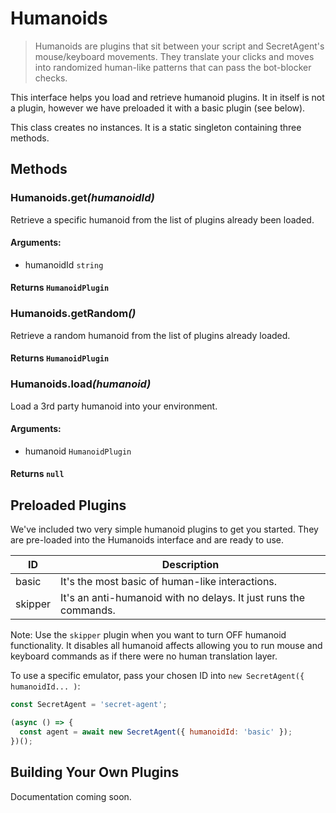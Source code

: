 # Humanoids

> Humanoids are plugins that sit between your script and SecretAgent's mouse/keyboard movements. They translate your clicks and moves into randomized human-like patterns that can pass the bot-blocker checks.

This interface helps you load and retrieve humanoid plugins. It in itself is not a plugin, however we have preloaded it with a basic plugin (see below).

This class creates no instances. It is a static singleton containing three methods.

## Methods

### Humanoids.get<em>(humanoidId)</em>
Retrieve a specific humanoid from the list of plugins already been loaded.
#### **Arguments**:
- humanoidId `string`
#### **Returns** `HumanoidPlugin`

### Humanoids.getRandom<em>()</em>
Retrieve a random humanoid from the list of plugins already loaded.
#### **Returns** `HumanoidPlugin`

### Humanoids.load<em>(humanoid)</em>
Load a 3rd party humanoid into your environment.
#### **Arguments**:
- humanoid `HumanoidPlugin`
#### **Returns** `null`

## Preloaded Plugins
We've included two very simple humanoid plugins to get you started. They are pre-loaded into the Humanoids interface and are ready to use.

<p class="show-table-header"></p>

| ID | Description |
| --- | --- |
| basic | It's the most basic of human-like interactions. |
| skipper | It's an anti-humanoid with no delays. It just runs the commands. |

Note: Use the `skipper` plugin when you want to turn OFF humanoid functionality. It disables all humanoid affects allowing you to run mouse and keyboard commands as if there were no human translation layer.

To use a specific emulator, pass your chosen ID into `new SecretAgent({ humanoidId... )`:

```js
const SecretAgent = 'secret-agent';

(async () => {
  const agent = await new SecretAgent({ humanoidId: 'basic' });
})();
````

## Building Your Own Plugins
Documentation coming soon.
